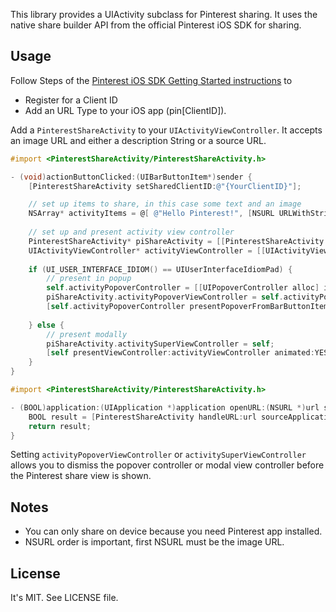 This library provides a UIActivity subclass for Pinterest sharing. It uses the native share builder API from the official Pinterest iOS SDK for sharing.

## Usage

Follow Steps of the [Pinterest iOS SDK Getting Started instructions](https://developers.pinterest.com/ios/) to

  * Register for a Client ID
  * Add an URL Type to your iOS app (pin[ClientID]).

Add a `PinterestShareActivity` to your `UIActivityViewController`.
It accepts an image URL and either a description String or a source URL.

``` objective-c
#import <PinterestShareActivity/PinterestShareActivity.h>

- (void)actionButtonClicked:(UIBarButtonItem*)sender {
	[PinterestShareActivity setSharedClientID:@"{YourClientID}"];

    // set up items to share, in this case some text and an image
    NSArray* activityItems = @[ @"Hello Pinterest!", [NSURL URLWithString:@"https://raw.githubusercontent.com/stoulouse/PinterestShareActivity/master/PinterestShareActivityExample/example.jpg"], [NSURL URLWithString:@"https://github.com/stoulouse/PinterestShareActivity/"] ];
    
    // set up and present activity view controller
    PinterestShareActivity* piShareActivity = [[PinterestShareActivity alloc] init];
    UIActivityViewController* activityViewController = [[UIActivityViewController alloc] initWithActivityItems:activityItems applicationActivities:@[piShareActivity]];
    
    if (UI_USER_INTERFACE_IDIOM() == UIUserInterfaceIdiomPad) {
        // present in popup
        self.activityPopoverController = [[UIPopoverController alloc] initWithContentViewController:activityViewController];
        piShareActivity.activityPopoverViewController = self.activityPopoverController;
        [self.activityPopoverController presentPopoverFromBarButtonItem:sender permittedArrowDirections:UIPopoverArrowDirectionAny animated:YES];
        
    } else {
        // present modally
        piShareActivity.activitySuperViewController = self;
        [self presentViewController:activityViewController animated:YES completion:NULL];
    }
}
```

``` objective-c
#import <PinterestShareActivity/PinterestShareActivity.h>

- (BOOL)application:(UIApplication *)application openURL:(NSURL *)url sourceApplication:(NSString *)sourceApplication annotation:(id)annotation {
	BOOL result = [PinterestShareActivity handleURL:url sourceApplication:sourceApplication annotation:annotation];
	return result;
}
```


Setting `activityPopoverViewController` or `activitySuperViewController` allows you to dismiss the popover controller or modal view controller before the Pinterest share view is shown.

## Notes

  * You can only share on device because you need Pinterest app installed.
  * NSURL order is important, first NSURL must be the image URL.

## License

It's MIT. See LICENSE file.
